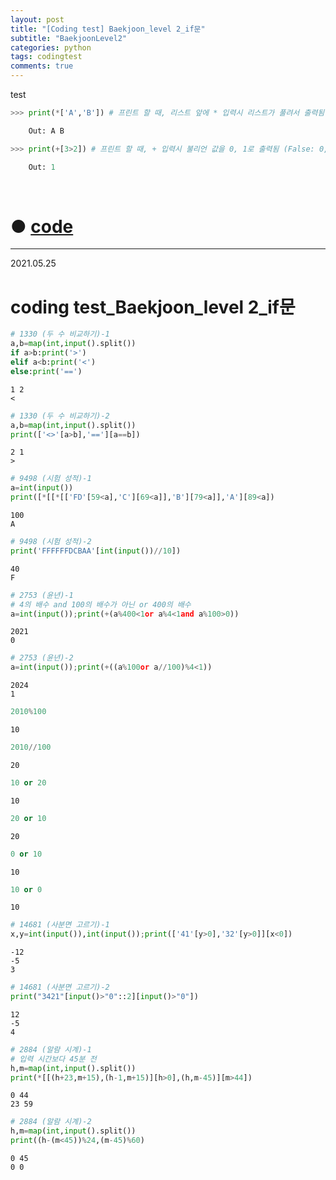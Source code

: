 ```yaml
---
layout: post
title: "[Coding test] Baekjoon_level 2_if문"
subtitle: "BaekjoonLevel2"
categories: python
tags: codingtest
comments: true
--- 
```

test
``` python
>>> print(*['A','B']) # 프린트 할 때, 리스트 앞에 * 입력시 리스트가 풀려서 출력됨

    Out: A B

>>> print(+[3>2]) # 프린트 할 때, + 입력시 불리언 값을 0, 1로 출력됨 (False: 0, True: 1)

    Out: 1
```

<br>

# ● [code](https://github.com/JeongJaeyoung0/coding_test/blob/e87fc682f2814b3d5bac72361c99d56f09cfe4fe/210525_Baekjoon_coding%20test_level%202.ipynb)

***

2021.05.25
# coding test_Baekjoon_level 2_if문


```python
# 1330 (두 수 비교하기)-1
a,b=map(int,input().split())
if a>b:print('>')
elif a<b:print('<')
else:print('==')
```

    1 2
    <
    


```python
# 1330 (두 수 비교하기)-2
a,b=map(int,input().split())
print(['<>'[a>b],'=='][a==b])
```

    2 1
    >
    


```python
# 9498 (시험 성적)-1
a=int(input())
print([*[[*[['FD'[59<a],'C'][69<a]],'B'][79<a]],'A'][89<a])
```

    100
    A
    


```python
# 9498 (시험 성적)-2
print('FFFFFFDCBAA'[int(input())//10])
```

    40
    F
    


```python
# 2753 (윤년)-1
# 4의 배수 and 100의 배수가 아닌 or 400의 배수
a=int(input());print(+(a%400<1or a%4<1and a%100>0))
```

    2021
    0
    


```python
# 2753 (윤년)-2
a=int(input());print(+((a%100or a//100)%4<1))
```

    2024
    1
    


```python
2010%100
```




    10




```python
2010//100
```




    20




```python
10 or 20
```




    10




```python
20 or 10
```




    20




```python
0 or 10
```




    10




```python
10 or 0
```




    10




```python
# 14681 (사분면 고르기)-1
x,y=int(input()),int(input());print(['41'[y>0],'32'[y>0]][x<0])
```

    -12
    -5
    3
    


```python
# 14681 (사분면 고르기)-2
print("3421"[input()>"0"::2][input()>"0"])
```

    12
    -5
    4
    


```python
# 2884 (알람 시계)-1
# 입력 시간보다 45분 전
h,m=map(int,input().split())
print(*[[(h+23,m+15),(h-1,m+15)][h>0],(h,m-45)][m>44])
```

    0 44
    23 59
    


```python
# 2884 (알람 시계)-2
h,m=map(int,input().split())
print((h-(m<45))%24,(m-45)%60)
```

    0 45
    0 0
    

